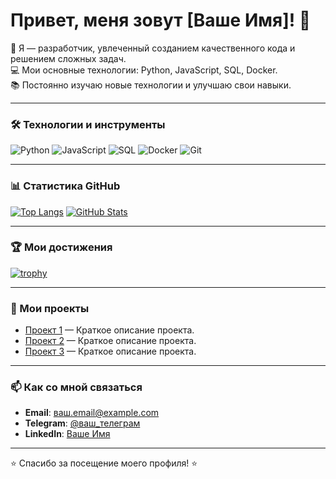 # Привет, меня зовут [Ваше Имя]! 👋

🚀 Я — разработчик, увлеченный созданием качественного кода и решением сложных задач.  
💻 Мои основные технологии: Python, JavaScript, SQL, Docker.  
📚 Постоянно изучаю новые технологии и улучшаю свои навыки.  

---

### 🛠️ Технологии и инструменты

![Python](https://img.shields.io/badge/Python-3776AB?style=for-the-badge&logo=python&logoColor=white)
![JavaScript](https://img.shields.io/badge/JavaScript-F7DF1E?style=for-the-badge&logo=javascript&logoColor=black)
![SQL](https://img.shields.io/badge/SQL-4479A1?style=for-the-badge&logo=mysql&logoColor=white)
![Docker](https://img.shields.io/badge/Docker-2496ED?style=for-the-badge&logo=docker&logoColor=white)
![Git](https://img.shields.io/badge/Git-F05032?style=for-the-badge&logo=git&logoColor=white)

---

### 📊 Статистика GitHub

[![Top Langs](https://github-readme-stats.vercel.app/api/top-langs/?username=ваш_логин&layout=compact&theme=dark)](https://github.com/ваш_логин)
[![GitHub Stats](https://github-readme-stats.vercel.app/api?username=ваш_логин&show_icons=true&theme=dark)](https://github.com/ваш_логин)

---

### 🏆 Мои достижения

[![trophy](https://github-profile-trophy.vercel.app/?username=ваш_логин&theme=onedark)](https://github.com/ваш_логин)

---

### 📂 Мои проекты

- [Проект 1](https://github.com/ваш_логин/проект1) — Краткое описание проекта.
- [Проект 2](https://github.com/ваш_логин/проект2) — Краткое описание проекта.
- [Проект 3](https://github.com/ваш_логин/проект3) — Краткое описание проекта.

---

### 📫 Как со мной связаться

- **Email**: ваш.email@example.com
- **Telegram**: [@ваш_телеграм](https://t.me/ваш_телеграм)
- **LinkedIn**: [Ваше Имя](https://www.linkedin.com/in/ваш_профиль)

---

⭐ Спасибо за посещение моего профиля! ⭐
